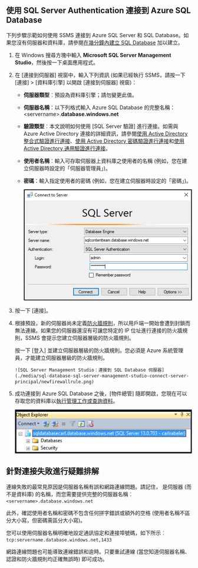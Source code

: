 

## 使用 SQL Server Authentication 連接到 Azure SQL Database
下列步驟示範如何使用 SSMS 連接到 Azure SQL Server 和 SQL Database。如果您沒有伺服器和資料庫，請參閱[在幾分鐘內建立 SQL Database](../articles/sql-database/sql-database-get-started.md) 加以建立。

1. 在 Windows 搜尋方塊中輸入 **Microsoft SQL Server Management Studio**，然後按一下桌面應用程式。
2. 在 [連接到伺服器] 視窗中，輸入下列資訊 (如果已經執行 SSMS，請按一下 [連接] > [資料庫引擎] 以開啟 [連接到伺服器] 視窗)：
   
   * **伺服器類型**︰預設為資料庫引擎；請勿變更此值。
   * **伺服器名稱**：以下列格式輸入 Azure SQL Database 的完整名稱：&lt;servername>.**database.windows.net**
   * **驗證類型**︰本文說明如何使用 [SQL Server 驗證] 進行連接。如需與 Azure Active Directory 連接的詳細資訊，請參閱[使用 Active Directory 整合式驗證進行連接](../articles/sql-database/sql-database-aad-authentication.md#connect-using-active-directory-integrated-authentication)、[使用 Active Directory 密碼驗證進行連接](../articles/sql-database/sql-database-aad-authentication.md#connect-using-active-directory-password-authentication)和[使用 Active Directory 通用驗證進行連接](../articles/sql-database/sql-database-ssms-mfa-authentication.md)。
   * **使用者名稱**︰輸入可存取伺服器上資料庫之使用者的名稱 (例如，您在建立伺服器時設定的「伺服器管理員」)。
   * **密碼**：輸入指定使用者的密碼 (例如，您在建立伺服器時設定的「密碼」)。
     
       ![SQL Server Management Studio：連接到 SQL Database 伺服器](./media/sql-database-sql-server-management-studio-connect-server-principal/connect.png)
3. 按一下 [連接]。
4. 根據預設，新的伺服器尚未定義[防火牆規則](../articles/sql-database/sql-database-firewall-configure.md)，所以用戶端一開始會遭到封鎖而無法連線。如果您的伺服器還沒有可讓您特定的 IP 位址進行連接的防火牆規則，SSMS 會提示您建立伺服器層級的防火牆規則。
   
    按一下 [登入] 並建立伺服器層級的防火牆規則。您必須是 Azure 系統管理員，才能建立伺服器層級的防火牆規則。
   
       ![SQL Server Management Studio：連接到 SQL Database 伺服器](./media/sql-database-sql-server-management-studio-connect-server-principal/newfirewallrule.png)
5. 成功連接到 Azure SQL Database 之後，[物件總管] 隨即開啟，您現在可以存取您的資料庫以[執行管理工作或查詢資料](../articles/sql-database/sql-database-manage-azure-ssms.md)。
   
     ![新增伺服器層級防火牆](./media/sql-database-sql-server-management-studio-connect-server-principal/connect-server-principal-5.png)

## 針對連接失敗進行疑難排解
連線失敗的最常見原因是伺服器名稱有誤和網路連線問題。請記住，<servername> 是伺服器 (而不是資料庫) 的名稱，而您需要提供完整的伺服器名稱︰`<servername>.database.windows.net`

此外，確認使用者名稱和密碼不包含任何拼字錯誤或額外的空格 (使用者名稱不區分大小寫，但密碼需區分大小寫)。

您可以使用伺服器名稱明確地設定通訊協定和連接埠號碼，如下所示︰`tcp:servername.database.windows.net,1433`

網路連線問題也可能導致連線錯誤和逾時。只要重試連線 (當您知道伺服器名稱、認證和防火牆規則均正確無誤時) 即可成功。

<!---HONumber=AcomDC_0824_2016-->